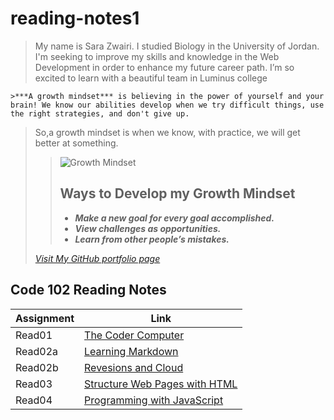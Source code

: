 # reading-notes1

 > My name is Sara Zwairi. I studied Biology in the University of Jordan. I'm seeking to improve my skills and knowledge in the Web Development in order to enhance my future career path. I’m so excited to learn with a beautiful team in Luminus college

    >***A growth mindset*** is believing in the power of yourself and your brain! We know our abilities develop when we try difficult things, use the right strategies, and don't give up.
 >So,a growth mindset is when we know, with practice, we will get better at something.
 >
>> ![Growth Mindset](https://teacherbooker.com/wp-content/uploads/2017/10/Blog-pic-growth-mindset-1200x630.jpg)
>>
  >>## Ways to Develop my Growth Mindset
>>
>> * ***Make a new goal for every goal accomplished.***
>> * ***View challenges as opportunities.***  
>> * ***Learn from other people’s mistakes.***
>>
> *[Visit My GitHub portfolio page](https://github.com/sarazwairi)*

## Code 102 Reading Notes

 **Assignment**| **Link**
------------ | -------------
Read01       | [The Coder Computer](read01-TheCoder-Computer.md)
Read02a      | [Learning Markdown](Read02a-Learning-Markdown.md)
Read02b      | [Revesions and Cloud](Read02-Revisions-TheCloud.md)
Read03       | [Structure Web Pages with HTML](readings/read03.md)
Read04       | [Programming with JavaScript](readings/read04.md)
